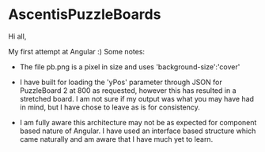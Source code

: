 # AscentisPuzzleBoards
Hi all,

My first attempt at Angular :) Some notes:

* The file pb.png is a pixel in size and uses 'background-size':'cover'

* I have built for loading the 'yPos' parameter through JSON for PuzzleBoard 2 at 800 as requested, however this has resulted in a stretched board. I am not sure if my output was what you may have had in mind, but I have chose to leave as is for consistency.

* I am fully aware this architecture may not be as expected for component based nature of Angular. I have used an interface based structure which came naturally and am aware that I have much yet to learn. 
